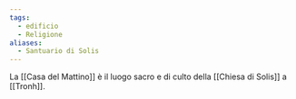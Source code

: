 ```yaml
---
tags:
  - edificio
  - Religione
aliases:
  - Santuario di Solis
---
```

La [[Casa del Mattino]] è il luogo sacro e di culto della [[Chiesa di Solis]] a [[Tronh]]. 
